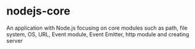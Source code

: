 # nodejs-core
An application with Node.js focusing on core modules such as path, file system, OS, URL, Event module, Event Emitter, http module and creating server
